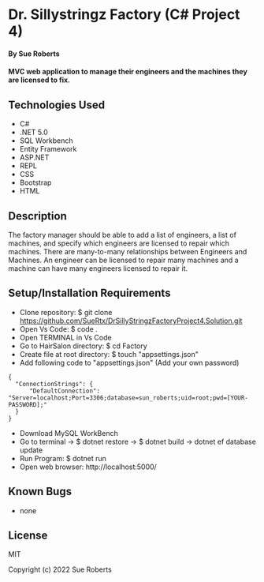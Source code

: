 # Dr. Sillystringz Factory (C# Project 4)

#### By Sue Roberts

####  MVC web application to manage their engineers and the machines they are licensed to fix. 

## Technologies Used

* C#
* .NET 5.0
* SQL Workbench
* Entity Framework
* ASP.NET
* REPL
* CSS
* Bootstrap
* HTML

## Description

The factory manager should be able to add a list of engineers, a list of machines, and specify which engineers are licensed to repair which machines. There are  many-to-many relationships between Engineers and Machines. An engineer can be licensed to repair many machines and a machine can have many engineers licensed to repair it. 

## Setup/Installation Requirements

* Clone repository: $ git clone https://github.com/SueRtx/DrSillyStringzFactoryProject4.Solution.git  
* Open Vs Code: $ code .   
* Open TERMINAL in Vs Code
* Go to HairSalon directory: $ cd Factory
* Create file at root directory: $ touch "appsettings.json"
* Add following code to "appsettings.json" (Add your own password)
```
{
  "ConnectionStrings": {
      "DefaultConnection": "Server=localhost;Port=3306;database=sun_roberts;uid=root;pwd=[YOUR-PASSWORD];"
  }
}

``` 
* Download MySQL WorkBench  
* Go to terminal  → $ dotnet restore → $ dotnet build → dotnet ef database update
* Run Program: $ dotnet run  
* Open web browser: http://localhost:5000/  

## Known Bugs

* none

## License

MIT

Copyright (c) 2022 Sue Roberts